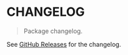 # CHANGELOG

> Package changelog.

See [GitHub Releases](https://github.com/stdlib-js/datasets-fivethirtyeight-ffq/releases) for the changelog.